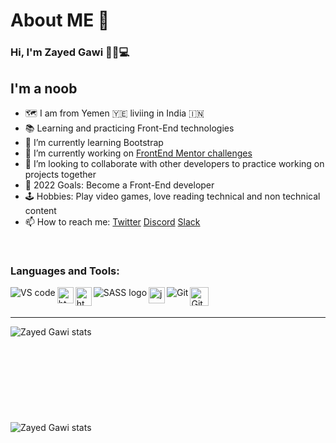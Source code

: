
<!--
### Hi there 👋


**xZAYEDx/xZAYEDx** is a ✨ _special_ ✨ repository because its `README.md` (this file) appears on your GitHub profile.

Here are some ideas to get you started:

- 🔭 I’m currently working on ...
- 🌱 I’m currently learning ...
- 👯 I’m looking to collaborate on ...
- 🤔 I’m looking for help with ...
- 💬 Ask me about ...
- 📫 How to reach me: ...
- 😄 Pronouns: ...
- ⚡ Fun fact: ...
-->


# About ME 🍏

### Hi, I'm Zayed Gawi 🧔🏽💻

## I'm a noob

- 🗺 I am from Yemen :yemen: liviing in India :india:
- 📚 Learning and practicing Front-End technologies
- 🌱 I’m currently learning Bootstrap 
- 🔭 I’m currently working on [FrontEnd Mentor challenges](https://www.frontendmentor.io/profile/xZAYEDx)
- 👯 I’m looking to collaborate with other developers to practice working on projects together 
- 🎯 2022 Goals: Become a Front-End developer
- 🕹 Hobbies: Play video games, love reading technical and non technical content
- 📫 How to reach me: [Twitter](https://twitter.com/DrCyborg) [Discord](DRxCYBORG#4625) [Slack](zayed)

<br />

### Languages and Tools:

<a href="https://code.visualstudio.com/"><img src="https://user-images.githubusercontent.com/46198029/148898836-45812947-8c25-4e5e-95ec-deda1119826e.png" alt="VS code" img align="left"/></a>

<a href="https://www.w3schools.com/html/default.asp" title="Image from freepnglogos.com"><img src="https://www.freepnglogos.com/uploads/html5-logo-png/html5-logo-html-logo-0.png" width="26" alt="html5 logo, html logo" img align="left"/></a>

<a href="https://www.w3schools.com/css/default.asp" title="Image from freepnglogos.com"><img src="https://www.freepnglogos.com/uploads/html5-logo-png/html5-logo-opencode-css-8.png" width="26" height="30" alt="html5 logo, opencode css" img align="left"/></a>

<a href="https://sass-lang.com/"><img src="https://user-images.githubusercontent.com/46198029/148897529-822e1e4a-5f40-4788-bb21-b34c05c06f9e.png" alt="SASS logo" img align="left"/></a>
  
<a href="https://www.javascript.com/" title="Image from freepnglogos.com"><img src="https://www.freepnglogos.com/uploads/javascript-png/javascript-vector-logo-yellow-png-transparent-javascript-vector-12.png" width="26" alt="javascript vector logo yellow png transparent javascript vector" img align="left"/></a>

<a href="https://git-scm.com/"><img src="https://user-images.githubusercontent.com/46198029/148899127-86a93b98-b651-4504-a789-1a8a4a6cf234.png" alt="Git" img align="left"/></a>

<a href="https://github.com/"><img src="https://user-images.githubusercontent.com/46198029/148899518-e5edd5a6-51df-423e-a870-e6e44a9b9631.png" alt="GitHub" height="30" img align="left"/></a>


<br />
<br />

---
<img align="left" alt="Zayed Gawi stats" src="https://github-readme-stats.vercel.app/api?username=xZAYEDx&show_icons=true&hide_border=true&theme=radical"/>

<br />
<br />
<br />
<br />
<br />
<br />
<br />
<br />
<br />

<img align="left" alt="Zayed Gawi stats" src="https://github-readme-stats.vercel.app/api/top-langs/?username=xZAYEDx&layout=compact&theme=tokyonight"/>

